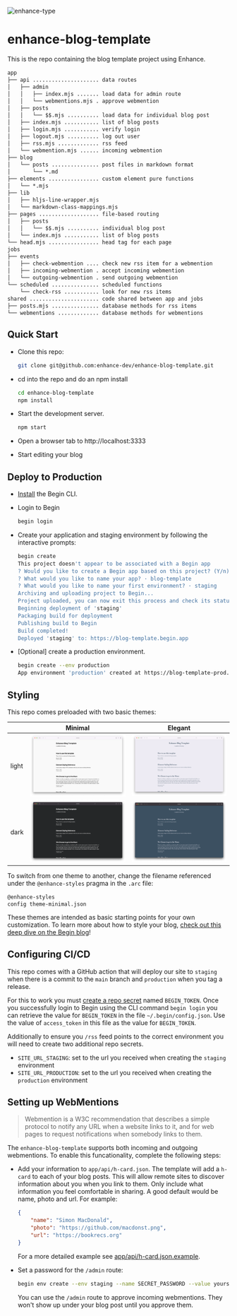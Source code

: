 ![enhance-type](https://user-images.githubusercontent.com/76308/223593101-1f65f07f-49c4-4a13-9203-4ab4ff72f097.svg)

# enhance-blog-template

This is the repo containing the blog template project using Enhance.

```
app
├── api ..................... data routes
│   ├── admin
│   │   ├── index.mjs ....... load data for admin route
│   │   └── webmentions.mjs . approve webmention
│   ├── posts
│   │   └── $$.mjs .......... load data for individual blog post
│   ├── index.mjs ........... list of blog posts
│   ├── login.mjs ........... verify login
│   ├── logout.mjs .......... log out user
│   ├── rss.mjs ............. rss feed
│   └── webmention.mjs ...... incoming webmention
├── blog
│   └── posts ............... post files in markdown format
│       └── *.md
├── elements ................ custom element pure functions
│   └── *.mjs
├── lib
│   ├── hljs-line-wrapper.mjs
│   └── markdown-class-mappings.mjs
├── pages ................... file-based routing
│   ├── posts
│   │   └── $$.mjs .......... individual blog post
│   └── index.mjs ........... list of blog posts
└── head.mjs ................ head tag for each page
jobs
├── events
│   ├── check-webmention .... check new rss item for a webmention
│   ├── incoming-webmention . accept incoming webmention
│   └── outgoing-webmention . send outgoing webmention
└── scheduled ............... scheduled functions
    └── check-rss ........... look for new rss items
shared ...................... code shared between app and jobs
├── posts.mjs ............... database methods for rss items
└── webmentions ............. database methods for webmentions
```

## Quick Start

- Clone this repo:

  ```bash
  git clone git@github.com:enhance-dev/enhance-blog-template.git
  ```

- cd into the repo and do an npm install

    ```bash
    cd enhance-blog-template
    npm install
    ```
- Start the development server.

    ```bash
    npm start
    ```
 - Open a browser tab to http://localhost:3333
 - Start editing your blog

 ## Deploy to Production

- [Install](https://begin.com/docs/getting-started/installing-the-begin-cli) the Begin CLI.
- Login to Begin

    ```bash
    begin login
    ```

- Create your application and staging environment by following the interactive prompts:

    ```bash
    begin create
    This project doesn't appear to be associated with a Begin app
    ? Would you like to create a Begin app based on this project? (Y/n) · true
    ? What would you like to name your app? · blog-template
    ? What would you like to name your first environment? · staging
    Archiving and uploading project to Begin...
    Project uploaded, you can now exit this process and check its status with: begin deploy --status
    Beginning deployment of 'staging'
    Packaging build for deployment
    Publishing build to Begin
    Build completed!
    Deployed 'staging' to: https://blog-template.begin.app
    ```
- [Optional] create a production environment.

    ```bash
    begin create --env production
    App environment 'production' created at https://blog-template-prod.begin.app
    ```

## Styling

This repo comes preloaded with two basic themes:

| | Minimal | Elegant |
| - | - | - |
| light | ![Minimal Light](public/images/theme-minimal-light.png) | ![Elegant Light](public/images/theme-elegant-light.png) |
| dark | ![Minimal Dark](public/images/theme-minimal-dark.png) | ![Elegant Dark](public/images/theme-elegant-dark.png) |

To switch from one theme to another, change the filename referenced under the `@enhance-styles` pragma in the `.arc` file:

```
@enhance-styles
config theme-minimal.json
```

These themes are intended as basic starting points for your own customization. To learn more about how to style your blog, [check out this deep dive on the Begin blog](https://begin.com/blog/posts/2023-04-06-customizing-the-enhance-blog-template)!

## Configuring CI/CD

This repo comes with a GitHub action that will deploy our site to `staging` when there is a commit to the `main` branch and `production` when you tag a release.

For this to work you must [create a repo secret](https://docs.github.com/en/actions/security-guides/encrypted-secrets#creating-encrypted-secrets-for-a-repository) named `BEGIN_TOKEN`. Once you successfully login to Begin using the CLI command `begin login` you can retrieve the value for `BEGIN_TOKEN` in the file `~/.begin/config.json`. Use the value of `access_token` in this file as the value for `BEGIN_TOKEN`.

Additionally to ensure you `/rss` feed points to the correct environment you will need to create two additional repo secrets.

- `SITE_URL_STAGING`: set to the url you received when creating the `staging` environment
- `SITE_URL_PRODUCTION`: set to  the url you received when creating the `production` environment

## Setting up WebMentions

> Webmention is a W3C recommendation that describes a simple protocol to notify any URL when a website links to it, and for web pages to request notifications when somebody links to them.

The `enhance-blog-template` supports both incoming and outgoing webmentions. To enable this funcationality, complete the following steps:

- Add your information to `app/api/h-card.json`. The template will add a `h-card` to each of your blog posts. This will allow remote sites to discover information about you when you link to them. Only include what information you feel comfortable in sharing. A good default would be name, photo and url. For example:

    ```json
    {
        "name": "Simon MacDonald",
        "photo": "https://github.com/macdonst.png",
        "url": "https://bookrecs.org"
    }
    ```

    For a more detailed example see [app/api/h-card.json.example](./app/api/h-card.json.example).

- Set a password for the `/admin` route:

    ```bash
    begin env create --env staging --name SECRET_PASSWORD --value yoursecretpassword
    ```

    You can use the `/admin` route to approve incoming webmentions. They won't show up under your blog post until you approve them.
